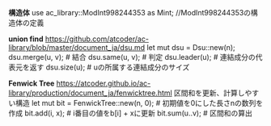 **構造体**
use ac_library::ModInt998244353 as Mint; //ModInt998244353の構造体の定義

**union find**
https://github.com/atcoder/ac-library/blob/master/document_ja/dsu.md
let mut dsu = Dsu::new(n);
dsu.merge(u, v); # 結合
dsu.same(u, v); # 判定
dsu.leader(u); # 連結成分の代表元を返す
dsu.size(u); # uの所属する連結成分のサイズ

**Fenwick Tree**
https://atcoder.github.io/ac-library/production/document_ja/fenwicktree.html
区間和を更新、計算しやすい構造
let mut bit = FenwickTree::new(n, 0); # 初期値を0にした長さnの数列を作成
bit.add(i, x); # i番目の値をb[i] + xに更新
bit.sum(u..v); # 区間和の算出